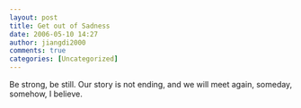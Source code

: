 ```yaml
---
layout: post
title: Get out of Sadness
date: 2006-05-10 14:27
author: jiangdi2000
comments: true
categories: [Uncategorized]
---
```

<div id="msgcns!C840C88DA912213B!761" class="bvMsg"><div>Be strong, be still. Our story is not ending, and we will meet again, someday, somehow, I believe.</div></div>
